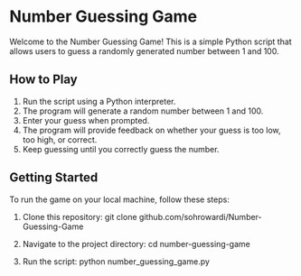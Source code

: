 # Number Guessing Game

Welcome to the Number Guessing Game! This is a simple Python script that allows users to guess a randomly generated number between 1 and 100.

## How to Play

1. Run the script using a Python interpreter.
2. The program will generate a random number between 1 and 100.
3. Enter your guess when prompted.
4. The program will provide feedback on whether your guess is too low, too high, or correct.
5. Keep guessing until you correctly guess the number.

## Getting Started

To run the game on your local machine, follow these steps:

1. Clone this repository:
   git clone github.com/sohrowardi/Number-Guessing-Game

2. Navigate to the project directory:
cd number-guessing-game

3. Run the script:
python number_guessing_game.py
